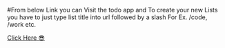 #From below Link you can Visit the todo app and To create your new Lists you have to just type list title into url followed by a slash  For Ex. /code, /work etc.

<a href="https://todo-node-app-mjwk.onrender.com">Click Here 😎</a>
